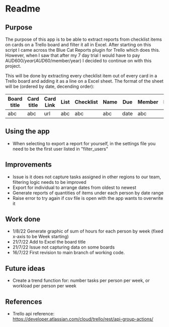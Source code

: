 # Readme

## Purpose
The purpose of this app is to be able to extract reports from checklist items on cards on a Trello board and filter it all in Excel. After starting on this script I came across the Blue Cat Reports plugin for Trello which does this. However, when I saw that after my 7 day trial I would have to pay AUD$600/year (AUD$60/member/year) I decided to continue on with this project. 

This will be done by extracting every checklist item out of every card in a Trello board and adding it as a line on a Excel sheet. The format of the sheet will be (ordered by date, decending order):

| Board title  | Card title  | Card Link | List | Checklist | Name | Due | Member | Hours |
| ----------- | ----------- | ----------- | ----------- | ----------- | ----------- | ----------- | ----------- | ----------- |
| abc | abc | url | abc | abc | abc| date | abc | 123 |

## Using the app
* When selecting to export a report for yourself, in the settings file you need to be the first user listed in "filter_users"

## Improvements
* Issue is it does not capture tasks assigned in other regions to our team, filtering logic needs to be improved
* Export for individual to arrange dates from oldest to newest
* Generate reports of quantities of items under each person by date range
* Raise error to try again if csv file is open with the app wants to overwrite it

## Work done
* 1/8/22 Generate graphic of sum of hours for each person by week (fixed x-axis to be Week starting)
* 21/7/22 Add to Excel the board title
* 21/7/22 Issue not capturing data on some boards
* 16/7/22 First revision to main branch of working code.

## Future ideas
* Create a trend function for: number tasks per person per week, or workload per person per week

## References
* Trello api reference: https://developer.atlassian.com/cloud/trello/rest/api-group-actions/